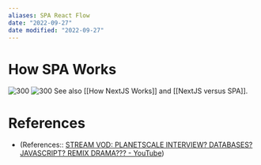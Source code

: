 ```yaml
---
aliases: SPA React Flow
date: "2022-09-27"
date modified: "2022-09-27"
---
```


# How SPA Works
![300](https://i.imgur.com/KoglJbL.jpg)
![300](https://i.imgur.com/bLa5EZv.jpg)
See also [[How NextJS Works]] and [[NextJS versus SPA]].

# References
- (References:: [STREAM VOD: PLANETSCALE INTERVIEW? DATABASES? JAVASCRIPT? REMIX DRAMA??? - YouTube](https://youtu.be/C234RHz6rEY?t=13209))
